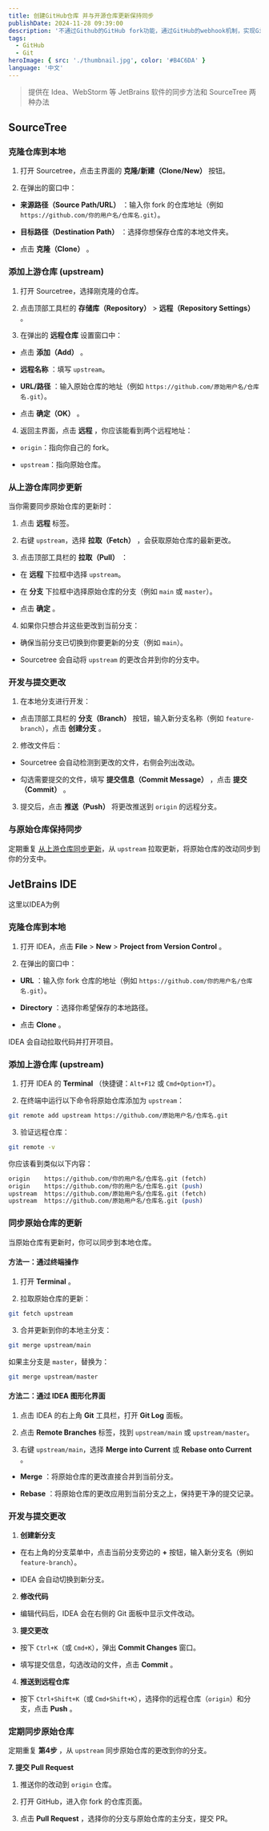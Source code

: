 ```yaml
---
title: 创建GitHub仓库 并与开源仓库更新保持同步
publishDate: 2024-11-28 09:39:00
description: '不通过Github的GitHub fork功能，通过GitHub的webhook机制，实现GitHub仓库与开源仓库的更新同步。'
tags:
  - GitHub
  - Git
heroImage: { src: './thumbnail.jpg', color: '#B4C6DA' }
language: '中文'
---
```


> 提供在 Idea、WebStorm 等 JetBrains 软件的同步方法和 SourceTree 两种办法

## SourceTree

### 克隆仓库到本地

1. 打开 Sourcetree，点击主界面的 **克隆/新建（Clone/New）** 按钮。

2. 在弹出的窗口中：

- **来源路径（Source Path/URL）** ：输入你 fork 的仓库地址（例如 `https://github.com/你的用户名/仓库名.git`）。

- **目标路径（Destination Path）** ：选择你想保存仓库的本地文件夹。

- 点击 **克隆（Clone）** 。

### 添加上游仓库 (upstream)

1. 打开 Sourcetree，选择刚克隆的仓库。

2. 点击顶部工具栏的 **存储库（Repository）** > **远程（Repository Settings）** 。

3. 在弹出的 **远程仓库** 设置窗口中：

- 点击 **添加（Add）** 。

- **远程名称** ：填写 `upstream`。

- **URL/路径** ：输入原始仓库的地址（例如 `https://github.com/原始用户名/仓库名.git`）。

- 点击 **确定（OK）** 。

4. 返回主界面，点击 **远程** ，你应该能看到两个远程地址：

- `origin`：指向你自己的 fork。

- `upstream`：指向原始仓库。

### 从上游仓库同步更新

当你需要同步原始仓库的更新时：

1. 点击 **远程** 标签。

2. 右键 `upstream`，选择 **拉取（Fetch）** ，会获取原始仓库的最新更改。

3. 点击顶部工具栏的 **拉取（Pull）** ：

- 在 **远程** 下拉框中选择 `upstream`。

- 在 **分支** 下拉框中选择原始仓库的分支（例如 `main` 或 `master`）。

- 点击 **确定** 。

4. 如果你只想合并这些更改到当前分支：

- 确保当前分支已切换到你要更新的分支（例如 `main`）。

- Sourcetree 会自动将 `upstream` 的更改合并到你的分支中。

### 开发与提交更改

1. 在本地分支进行开发：

- 点击顶部工具栏的 **分支（Branch）** 按钮，输入新分支名称（例如 `feature-branch`），点击 **创建分支** 。

2. 修改文件后：

- Sourcetree 会自动检测到更改的文件，右侧会列出改动。

- 勾选需要提交的文件，填写 **提交信息（Commit Message）** ，点击 **提交（Commit）** 。

3. 提交后，点击 **推送（Push）** 将更改推送到 `origin` 的远程分支。

### 与原始仓库保持同步

定期重复 [从上游仓库同步更新](#从上游仓库同步更新)，从 `upstream` 拉取更新，将原始仓库的改动同步到你的分支中。


## JetBrains IDE

这里以IDEA为例

### 克隆仓库到本地
1. 打开 IDEA，点击 **File**  > **New**  > **Project from Version Control** 。
 
2. 在弹出的窗口中：
 
  - **URL** ：输入你 fork 仓库的地址（例如 `https://github.com/你的用户名/仓库名.git`）。
 
  - **Directory** ：选择你希望保存的本地路径。
 
  - 点击 **Clone** 。

IDEA 会自动拉取代码并打开项目。


### 添加上游仓库 (upstream)
1. 打开 IDEA 的 **Terminal** （快捷键：`Alt+F12` 或 `Cmd+Option+T`）。
 
2. 在终端中运行以下命令将原始仓库添加为 `upstream`：

```bash
git remote add upstream https://github.com/原始用户名/仓库名.git
```
 
3. 验证远程仓库：

```bash
git remote -v
```
你应该看到类似以下内容：

```perl
origin    https://github.com/你的用户名/仓库名.git (fetch)
origin    https://github.com/你的用户名/仓库名.git (push)
upstream  https://github.com/原始用户名/仓库名.git (fetch)
upstream  https://github.com/原始用户名/仓库名.git (push)
```

### 同步原始仓库的更新
当原始仓库有更新时，你可以同步到本地仓库。

#### 方法一：通过终端操作 
 
1. 打开 **Terminal** 。
 
2. 拉取原始仓库的更新：

```bash
git fetch upstream
```
 
3. 合并更新到你的本地主分支：

```bash
git merge upstream/main
```
如果主分支是 `master`，替换为：

```bash
git merge upstream/master
```

#### 方法二：通过 IDEA 图形化界面 
 
1. 点击 IDEA 的右上角 **Git**  工具栏，打开 **Git Log**  面板。
 
2. 点击 **Remote Branches**  标签，找到 `upstream/main` 或 `upstream/master`。
 
3. 右键 `upstream/main`，选择 **Merge into Current**  或 **Rebase onto Current** 。 
  - **Merge** ：将原始仓库的更改直接合并到当前分支。
 
  - **Rebase** ：将原始仓库的更改应用到当前分支之上，保持更干净的提交记录。


### 开发与提交更改
1. **创建新分支**  
  - 在右上角的分支菜单中，点击当前分支旁边的 **+**  按钮，输入新分支名（例如 `feature-branch`）。

  - IDEA 会自动切换到新分支。
 
2. **修改代码** 
  - 编辑代码后，IDEA 会在右侧的 Git 面板中显示文件改动。

3. **提交更改**  
  - 按下 `Ctrl+K`（或 `Cmd+K`），弹出 **Commit Changes**  窗口。
 
  - 填写提交信息，勾选改动的文件，点击 **Commit** 。
 
4. **推送到远程仓库**  
  - 按下 `Ctrl+Shift+K`（或 `Cmd+Shift+K`），选择你的远程仓库（`origin`）和分支，点击 **Push** 。

### 定期同步原始仓库
定期重复 **第4步** ，从 `upstream` 同步原始仓库的更改到你的分支。

**7. 提交 Pull Request**  
1. 推送你的改动到 `origin` 仓库。

2. 打开 GitHub，进入你 fork 的仓库页面。
 
3. 点击 **Pull Request** ，选择你的分支与原始仓库的主分支，提交 PR。
